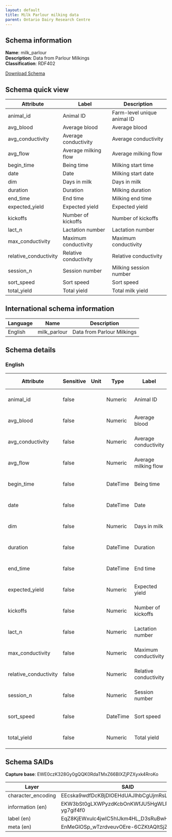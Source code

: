 ```yaml
---
layout: default  
title: Milk Parlour milking data 
parent: Ontario Dairy Research Centre 
---
```


## Schema information

**Name**: milk_parlour  
**Description**: Data from Parlour Milkings  
**Classification**: RDF402

[Download Schema](Schema_Milk_Parlour.zip)

## Schema quick view

| Attribute | Label | Description |
| --- | --- | --- |
| animal_id | Animal ID | Farm-level unique animal ID |
| avg_blood | Average blood | Average blood |
| avg_conductivity | Average conductivity | Average conductivity |
| avg_flow | Average milking flow | Average milking flow |
| begin_time | Being time | Milking start time |
| date | Date | Milking start date |
| dim | Days in milk | Days in milk |
| duration | Duration | Milking duration |
| end_time | End time | Milking end time |
| expected_yield | Expected yield | Expected yield |
| kickoffs | Number of kickoffs | Number of kickoffs |
| lact_n | Lactation number | Lactation number |
| max_conductivity | Maximum conductivity | Maximum conductivity |
| relative_conductivity | Relative conductivity | Relative conductivity |
| session_n | Session number | Milking session number |
| sort_speed | Sort speed | Sort speed |
| total_yield | Total yield | Total milk yield |

## International schema information

| Language | Name | Description |
| --- | --- | --- |
| English | milk_parlour | Data from Parlour Milkings |

## Schema details

### English

| Attribute | Sensitive | Unit | Type | Label | Description | List | Character encoding |
| --- | --- | --- | --- | --- | --- | --- | --- |
| animal_id | false |  | Numeric | Animal ID | Farm-level unique animal ID | Not a list | utf-8 |
| avg_blood | false |  | Numeric | Average blood | Average blood | Not a list | utf-8 |
| avg_conductivity | false |  | Numeric | Average conductivity | Average conductivity | Not a list | utf-8 |
| avg_flow | false |  | Numeric | Average milking flow | Average milking flow | Not a list | utf-8 |
| begin_time | false |  | DateTime | Being time | Milking start time | Not a list | utf-8 |
| date | false |  | DateTime | Date | Milking start date | Not a list | utf-8 |
| dim | false |  | Numeric | Days in milk | Days in milk | Not a list | utf-8 |
| duration | false |  | DateTime | Duration | Milking duration | Not a list | utf-8 |
| end_time | false |  | DateTime | End time | Milking end time | Not a list | utf-8 |
| expected_yield | false |  | Numeric | Expected yield | Expected yield | Not a list | utf-8 |
| kickoffs | false |  | Numeric | Number of kickoffs | Number of kickoffs | Not a list | utf-8 |
| lact_n | false |  | Numeric | Lactation number | Lactation number | Not a list | utf-8 |
| max_conductivity | false |  | Numeric | Maximum conductivity | Maximum conductivity | Not a list | utf-8 |
| relative_conductivity | false |  | Numeric | Relative conductivity | Relative conductivity | Not a list | utf-8 |
| session_n | false |  | Numeric | Session number | Milking session number | Not a list | utf-8 |
| sort_speed | false |  | DateTime | Sort speed | Sort speed | Not a list | utf-8 |
| total_yield | false |  | Numeric | Total yield | Total milk yield | Not a list | utf-8 |

## Schema SAIDs

**Capture base**: EWE0czK328Gy0gQQK0RdaTMxZ66BIXZjPZXyxk4RroKo

| Layer | SAID |
| --- | --- |
| character_encoding | EEcska9wdfDcKBjDlOEHdUAJIhbCgUjmRsL3ohjvFPLI |
| information (en) | EKW3bSt0gLXWPyzdKcbOnKWfJU5HgWLRwa-yg7gif4f0 |
| label (en) | EqZ8KjEWxulc4jwlC5hIJkm4HL_D3sRuBwHbFSAk9s8I |
| meta (en) | EnMeGlOSp_wTzrdveuvOEre-6CZKtAQltSjZlK9dVu5A |
